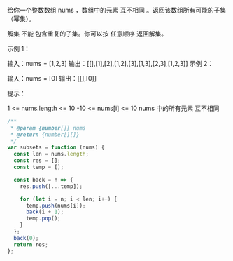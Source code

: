 <!-- @format -->

###

给你一个整数数组 nums ，数组中的元素 互不相同 。返回该数组所有可能的子集（幂集）。

解集 不能 包含重复的子集。你可以按 任意顺序 返回解集。

示例 1：

输入：nums = [1,2,3]
输出：[[],[1],[2],[1,2],[3],[1,3],[2,3],[1,2,3]]
示例 2：

输入：nums = [0]
输出：[[],[0]]

提示：

1 <= nums.length <= 10
-10 <= nums[i] <= 10
nums 中的所有元素 互不相同

```js
/**
 * @param {number[]} nums
 * @return {number[][]}
 */
var subsets = function (nums) {
  const len = nums.length;
  const res = [];
  const temp = [];

  const back = n => {
    res.push([...temp]);

    for (let i = n; i < len; i++) {
      temp.push(nums[i]);
      back(i + 1);
      temp.pop();
    }
  };
  back(0);
  return res;
};
```
